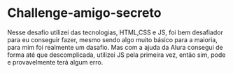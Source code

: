 # Challenge-amigo-secreto
Nesse desafio utilizei das tecnologias, HTML,CSS e JS, foi bem desafiador para eu conseguir fazer, mesmo sendo algo muito básico para a maioria, para mim foi realmente um dasafio. Mas com a ajuda da Alura consegui de forma até que descomplicada, utilizei JS pela primeira vez, então sim, pode e provavelmente terá algum erro.
